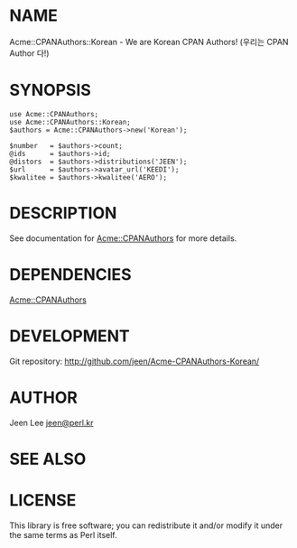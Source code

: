 # NAME

Acme::CPANAuthors::Korean - We are Korean CPAN Authors! (우리는 CPAN Author 다!)

# SYNOPSIS

    use Acme::CPANAuthors;
    use Acme::CPANAuthors::Korean;
    $authors = Acme::CPANAuthors->new('Korean');

    $number   = $authors->count;
    @ids      = $authors->id;
    @distors  = $authors->distributions('JEEN');
    $url      = $authors->avatar_url('KEEDI');
    $kwalitee = $authors->kwalitee('AERO');

# DESCRIPTION

See documentation for [Acme::CPANAuthors](https://metacpan.org/pod/Acme::CPANAuthors) for more details.

# DEPENDENCIES

[Acme::CPANAuthors](https://metacpan.org/pod/Acme::CPANAuthors)

# DEVELOPMENT

Git repository: http://github.com/jeen/Acme-CPANAuthors-Korean/

# AUTHOR

Jeen Lee <jeen@perl.kr>

# SEE ALSO

# LICENSE

This library is free software; you can redistribute it and/or modify
it under the same terms as Perl itself.
